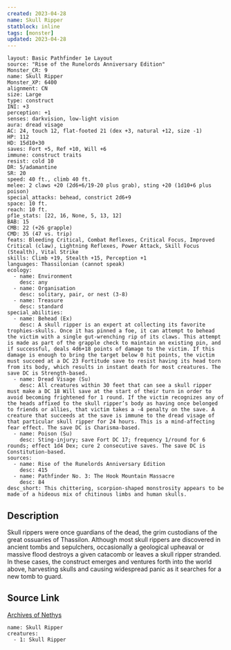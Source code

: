 ```yaml
---
created: 2023-04-28
name: Skull Ripper
statblock: inline
tags: [monster]
updated: 2023-04-28
---
```

```statblock
layout: Basic Pathfinder 1e Layout
source: "Rise of the Runelords Anniversary Edition"
Monster_CR: 9
name: Skull Ripper
Monster_XP: 6400
alignment: CN
size: Large
type: construct
INI: +3
perception: +1
senses: darkvision, low-light vision
aura: dread visage
AC: 24, touch 12, flat-footed 21 (dex +3, natural +12, size -1)
HP: 112
HD: 15d10+30
saves: Fort +5, Ref +10, Will +6
immune: construct traits
resist: cold 10
DR: 5/adamantine
SR: 20
speed: 40 ft., climb 40 ft.
melee: 2 claws +20 (2d6+6/19-20 plus grab), sting +20 (1d10+6 plus poison)
special_attacks: behead, constrict 2d6+9
space: 10 ft.
reach: 10 ft.
pf1e_stats: [22, 16, None, 5, 13, 12]
BAB: 15
CMB: 22 (+26 grapple)
CMD: 35 (47 vs. trip)
feats: Bleeding Critical, Combat Reflexes, Critical Focus, Improved Critical (claw), Lightning Reflexes, Power Attack, Skill Focus (Stealth), Vital Strike
skills: Climb +19, Stealth +15, Perception +1
languages: Thassilonian (cannot speak)
ecology:
  - name: Environment
    desc: any
  - name: Organisation
    desc: solitary, pair, or nest (3-8)
  - name: Treasure
    desc: standard
special_abilities:
  - name: Behead (Ex)
    desc: A skull ripper is an expert at collecting its favorite trophies-skulls. Once it has pinned a foe, it can attempt to behead the victim with a single gut-wrenching rip of its claws. This attempt is made as part of the grapple check to maintain an existing pin, and if successful, deals 4d6+18 points of damage to the victim. If this damage is enough to bring the target below 0 hit points, the victim must succeed at a DC 23 Fortitude save to resist having its head torn from its body, which results in instant death for most creatures. The save DC is Strength-based.
  - name: Dread Visage (Su)
    desc: All creatures within 30 feet that can see a skull ripper must make a DC 18 Will save at the start of their turn in order to avoid becoming frightened for 1 round. If the victim recognizes any of the heads affixed to the skull ripper’s body as having once belonged to friends or allies, that victim takes a -4 penalty on the save. A creature that succeeds at the save is immune to the dread visage of that particular skull ripper for 24 hours. This is a mind-affecting fear effect. The save DC is Charisma-based.
  - name: Poison (Su)
    desc: Sting-injury; save Fort DC 17; frequency 1/round for 6 rounds; effect 1d4 Dex; cure 2 consecutive saves. The save DC is Constitution-based.
sources:
  - name: Rise of the Runelords Anniversary Edition
    desc: 415
  - name: Pathfinder No. 3: The Hook Mountain Massacre
    desc: 84
desc_short: This chittering, scorpion-shaped monstrosity appears to be made of a hideous mix of chitinous limbs and human skulls. 
```
## Description
Skull rippers were once guardians of the dead, the grim custodians of the great ossuaries of Thassilon. Although most skull rippers are discovered in ancient tombs and sepulchers, occasionally a geological upheaval or massive flood destroys a given catacomb or leaves a skull ripper stranded. In these cases, the construct emerges and ventures forth into the world above, harvesting skulls and causing widespread panic as it searches for a new tomb to guard.
## Source Link
[Archives of Nethys](https://aonprd.com/MonsterDisplay.aspx?ItemName=Skull%20Ripper)
```encounter-table
name: Skull Ripper
creatures:
  - 1: Skull Ripper
```

